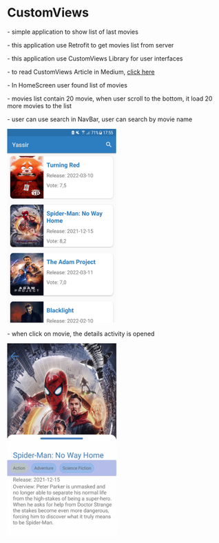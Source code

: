 # CustomViews 
<p>- simple application to show list of last movies</p>
<p>- this application use Retrofit to get movies list from server</p>
<p>- this application use CustomViews Library for user interfaces</p>
<p>- to read CustomViews Article in Medium, <a href="https://medium.com/p/a72d1d77f609" target="_blank">click here</a></p>
<p>- In HomeScreen user found list of movies</p>
<p>- movies list contain 20 movie, when user scroll to the bottom, it load 20 more movies to the list</p>
<p>- user can use search in NavBar, user can search by movie name</p>
<p><img border="0" src="https://github.com/AymenSoft/CustomViews/blob/master/screenshots/1.png" height="450"></p>
<p>- when click on movie, the details activity is opened</p>
<p><img border="0" src="https://github.com/AymenSoft/CustomViews/blob/master/screenshots/2.png" height="450"></p>